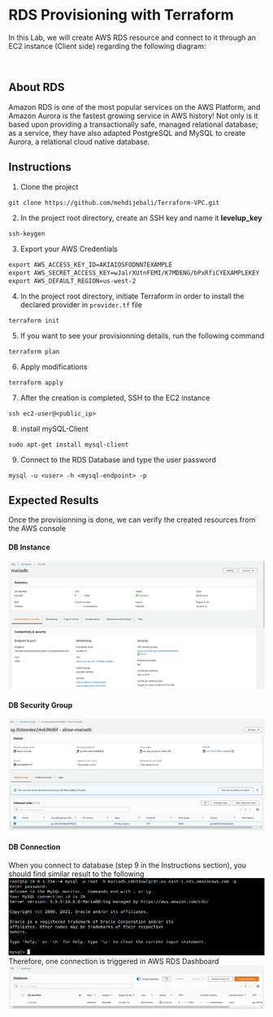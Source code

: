 # RDS Provisioning with Terraform
In this Lab, we will create AWS RDS resource and connect to it through an EC2 instance (Client side) regarding the following diagram:

![]()
## About RDS 
Amazon RDS is one of the most popular services on the AWS Platform, and Amazon Aurora is the fastest growing service in AWS history! Not only is it based upon providing a transactionally safe, managed relational database; as a service, they have also adapted PostgreSQL and MySQL to create Aurora, a relational cloud native database.
## Instructions
1. Clone the project 
```
git clone https://github.com/mehdijebali/Terraform-VPC.git
```
2. In the project root directory, create an SSH key and name it **levelup_key**
```
ssh-keygen
``` 
3. Export your AWS Credentials
```
export AWS_ACCESS_KEY_ID=AKIAIOSFODNN7EXAMPLE
export AWS_SECRET_ACCESS_KEY=wJalrXUtnFEMI/K7MDENG/bPxRfiCYEXAMPLEKEY
export AWS_DEFAULT_REGION=us-west-2
```
4. In the project root directory, initiate Terraform in order to install the declared provider in `provider.tf` file
```
terraform init
```
5. If you want to see your provisionning details, run the following command
```
terraform plan
```
6. Apply modifications
```
terraform apply
```
7. After the creation is completed, SSH to the EC2 instance
```
ssh ec2-user@<public_ip>
```
8. install mySQL-Client
```
sudo apt-get install mysql-client
```
9. Connect to the RDS Database and type the user password
```
mysql -u <user> -h <mysql-endpoint> -p
```
## Expected Results
Once the provisionning is done, we can verify the created resources from the AWS console
#### DB Instance
![](./Lab_Results/db_instance.png)
#### DB Security Group
![](./Lab_Results/db_sg.png)
#### DB Connection
When you connect to database (step 9 in the Instructions section), you should find similar result to the following
![](./Lab_Results/rds_connection.png)
Therefore, one connection is triggered in AWS RDS Dashboard 
![](./Lab_Results/one_connection.png)
